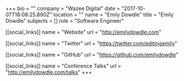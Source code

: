 +++
bio = ""
company = "Wazee Digital"
date = "2017-10-07T18:08:25.890Z"
location = ""
name = "Emily Dowdle"
title = "Emily Dowdle"
subjects = []
role = "Software Engineer"

[[social_links]]
  name = "Website"
  url = "http://emilydowdle.com"

[[social_links]]
  name = "Twitter"
  url = "https://twitter.com/editingemily"

[[social_links]]
  name = "GitHub"
  url = "https://github.com/emilydowdle"

[[social_links]]
  name = "Conference Talks"
  url = "http://emilydowdle.com/talks"
+++
